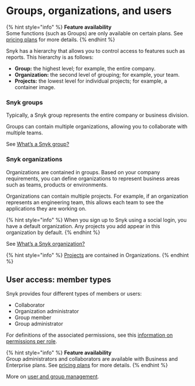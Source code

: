 # Groups, organizations, and users

{% hint style="info" %}
**Feature availability**\
Some functions (such as Groups) are only available on certain plans. See [pricing plans](https://snyk.io/plans/) for more details.
{% endhint %}

Snyk has a hierarchy that allows you to control access to features such as reports. This hierarchy is as follows:

* **Group:** the highest level; for example, the entire company.
* **Organization:** the second level of grouping; for example, your team.
* **Projects:** the lowest level for individual projects; for example, a container image.

### Snyk groups

Typically, a Snyk group represents the entire company or business division.

Groups can contain multiple organizations, allowing you to collaborate with multiple teams.

See [What’s a Snyk group?](../user-and-group-management/managing-groups-and-organizations/whats-a-snyk-group.md)

### Snyk organizations

Organizations are contained in groups. Based on your company requirements, you can define organizations to represent business areas such as teams, products or environments.

Organizations can contain multiple projects. For example, if an organization represents an engineering team, this allows each team to see the applications they are working on.

{% hint style="info" %}
When you sign up to Snyk using a social login, you have a default organization. Any projects you add appear in this organization by default.
{% endhint %}

See [What’s a Snyk organization?](../user-and-group-management/managing-groups-and-organizations/whats-a-snyk-organization.md)

{% hint style="info" %}
[Projects](projects.md) are contained in Organizations.
{% endhint %}

## User access: member types

Snyk provides four different types of members or users:

* Collaborator
* Organization administrator
* Group member
* Group administrator

For definitions of the associated permissions, see this [information on permissions per role](https://docs.snyk.io/features/user-and-group-management/managing-users-and-permissions/managing-permissions#permissions-per-role).

{% hint style="info" %}
**Feature availability**\
Group administrators and collaborators are available with Business and Enterprise plans. See [pricing plans](https://snyk.io/plans/) for more details.
{% endhint %}

More on [user and group management](../user-and-group-management/).
